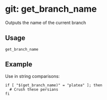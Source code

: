 # git: get_branch_name

Outputs the name of the current branch

## Usage

```shell
get_branch_name
```

## Example

Use in string comparisons:

```shell
if [ "$(get_branch_name)" = "platea" ]; then
  # Crush these persians
fi
```
